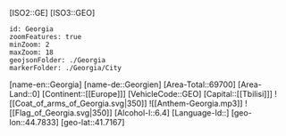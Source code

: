 ﻿---
location: [41.7167,44.7833]
type: Country
tags:
- geo/Country

SpocWebEntityId: 26901
isDeleted: false
confidential: public

---
[ISO2::GE]
[ISO3::GEO]
```leaflet
id: Georgia
zoomFeatures: true 
minZoom: 2 
maxZoom: 18
geojsonFolder: ./Georgia
markerFolder: ./Georgia/City
```

[name-en::Georgia]
[name-de::Georgien]
[Area-Total::69700]
[Area-Land::0]
[Continent::[[Europe]]]
[VehicleCode::GEO]
[Capital::[[Tbilisi]]]
![[Coat_of_arms_of_Georgia.svg|350]]
![[Anthem-Georgia.mp3]]
![[Flag_of_Georgia.svg|350]]
[Alcohol-l::6.4]
[Language-Id::]
[geo-lon::44.7833]
[geo-lat::41.7167]


